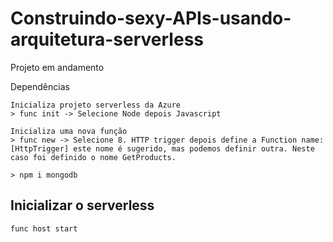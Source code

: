 # Construindo-sexy-APIs-usando-arquitetura-serverless
Projeto em andamento

Dependências
```
Inicializa projeto serverless da Azure
> func init -> Selecione Node depois Javascript

Inicializa uma nova função
> func new -> Selecione 8. HTTP trigger depois define a Function name: [HttpTrigger] este nome é sugerido, mas podemos definir outra. Neste caso foi definido o nome GetProducts.

> npm i mongodb

```

## Inicializar o serverless 
```
func host start
```
